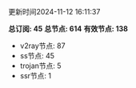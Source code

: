 更新时间2024-11-12 16:11:37

**总订阅: 45**
**总节点: 614**
**有效节点: 138**
- v2ray节点: 87
- ss节点: 45
- trojan节点: 5
- ssr节点: 1
